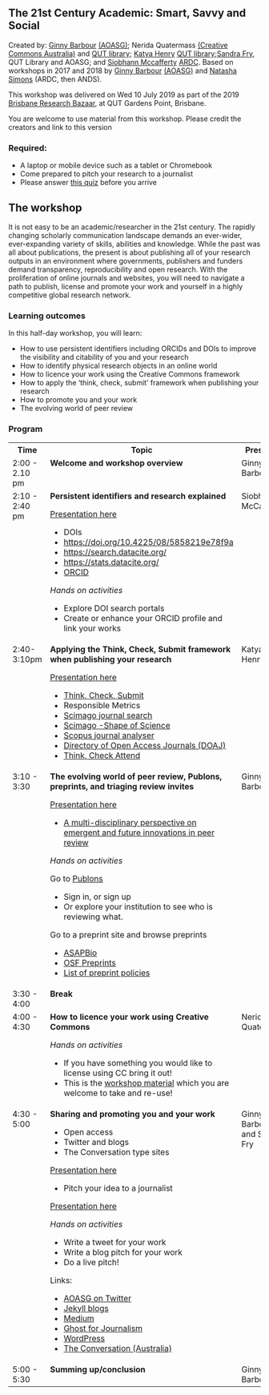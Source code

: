 ## The 21st Century Academic: Smart, Savvy and Social
Created by: [Ginny Barbour](https://twitter.com/ginnybarbour) [(AOASG)](https://twitter.com/openaccess_anz); Nerida Quatermass [(Creative Commons Australia)](http://creativecommons.org.au/) and [QUT library](https://www.library.qut.edu.au/); [Katya Henry](https://twitter.com/katyahenry) [QUT library](https://www.library.qut.edu.au/);[Sandra Fry](https://twitter.com/fryzy68), QUT Library and AOASG; and [Siobhann Mccafferty](https://twitter.com/SMcCupOfTea) [ARDC](https://ardc.edu.au/). Based on workshops in 2017 and 2018 by [Ginny Barbour](https://twitter.com/ginnybarbour) [(AOASG)](https://twitter.com/openaccess_anz) and [Natasha Simons](https://twitter.com/n_simons) (ARDC, then ANDS).
 
This workshop was delivered on Wed 10 July 2019 as part of the 2019 [Brisbane Research Bazaar](https://resbaz.github.io/resbaz2019/brisbane/), at QUT Gardens Point, Brisbane.

You are welcome to use material from this workshop. Please credit the creators and link to this version
 
### Required:

- A laptop or mobile device such as a tablet or Chromebook
- Come prepared to pitch your research to a journalist
- Please answer [this quiz](https://forms.gle/1gQaAf1893FyoBv9A) before you arrive
 
## The workshop

It is not easy to be an academic/researcher in the 21st century. The rapidly changing scholarly communication landscape demands an ever-wider, ever-expanding variety of skills,
abilities and knowledge. While the past was all about publications, the present is about publishing all of your research outputs in an environment where governments, publishers and
funders demand transparency, reproducibility and open research. With the proliferation of online journals and websites, you will need to navigate a path to publish, license and promote your
work and yourself in a highly competitive global research network.
 
### Learning outcomes

In this half-day workshop, you will learn:
 
- How to use persistent identifiers including ORCIDs and DOIs to improve the visibility and citability of you and your research
- How to identify physical research objects in an online world
- How to licence your work using the Creative Commons framework
- How to apply the ‘think, check, submit’ framework when publishing your research
- How to promote you and your work
- The evolving world of peer review 

 
### Program
 
<table>
 
<tr>
  <th>Time</th>
  <th>Topic</th>
  <th>Presenter</th>
</tr>  
 <tr> 
 </tr>
<tr> 
  <td valign="top">2:00 - 2.10 pm</td>
  <td valign="top"><strong>Welcome and workshop overview</strong></td>
  <td valign="top">Ginny Barbour</td>
</tr>  
 <tr> 
 </tr>
<tr> 
  <td valign="top">2:10 - 2:40 pm</td>
  <td valign="top"><strong>Persistent identifiers and research explained</strong>
   
   [Presentation here](https://github.com/VBOz/21CARsss2019/blob/master/ResBaz%202019%20PIDs%20.pptx)
  
- DOIs
- https://doi.org/10.4225/08/5858219e78f9a
- https://search.datacite.org/
- https://stats.datacite.org/
- [ORCID](https://orcid.org/)
 
<em>Hands on activities</em>

- Explore DOI search portals
- Create or enhance your ORCID profile and link your works

<td valign="top">Siobhan McCafferty</td>
</tr> 
<tr> 
 </tr>
<tr>
<td valign="top">2:40-3:10pm </td>
<td valign="top"><strong>Applying the Think, Check, Submit framework when publishing your research</strong> 
 
 [Presentation here](https://github.com/VBOz/21CARsss2019/blob/master/PRE_21stCAcademic_KatyaHenry_20190710.pdf)

- [Think, Check, Submit](http://thinkchecksubmit.org/) 
- Responsible Metrics
- [Scimago journal search](http://www.scimagojr.com/)
- [Scimago -Shape of Science](http://www.scimagojr.com/shapeofscience/)
- [Scopus journal analyser](https://www.scopus.com/source/eval.uri)
- [Directory of Open Access Journals (DOAJ)](https://doaj.org/)
- [Think, Check Attend](https://thinkcheckattend.org)</td>
  <td valign="top">Katya Henry</td>
  </tr> 
  
 <tr> 
 </tr>
<tr>
<td valign="top">3:10 - 3:30</td>
<td valign="top"><strong>The evolving world of peer review, Publons, preprints, and triaging review invites</strong>
 
 [Presentation here](https://github.com/VBOz/21CARsss2019/blob/master/Barbour_ResBazBris%20Evolving%20Peer%20review_2019.pptx)

- [A multi-disciplinary perspective on emergent and future innovations in peer review](https://f1000research.com/articles/6-1151/v3)
 
 <em>Hands on activities</em>
 
Go to [Publons](https://publons.com/) 
- Sign in, or sign up
- Or explore your institution to see who is reviewing what.

Go to a preprint site and browse preprints
- [ASAPBio](http://asapbio.org/) 
- [OSF Preprints](https://osf.io/preprints)
- [List of preprint policies](https://transpose-publishing.github.io)
<td valign="top">Ginny Barbour</td> 
 </tr>  
 <tr> 
 </tr>
<tr> 
  <td valign="top">3:30 - 4:00</td>
  <td valign="top"><strong>Break<strong></td>
  <td valign="top"></td>
  </tr>  
 <tr> 
 </tr>
<tr> 
  <td valign="top">4:00 - 4:30</td>
  <td valign="top"><strong>How to licence your work using Creative Commons</strong>
  
<em>Hands on activities</em>

- If you have something you would like to license using CC bring it out!
- This is the [workshop material](https://drive.google.com/file/d/1Me4ciruL8VBrSUPGy54HFMpYERWdzhav/view?usp=sharing) which you are welcome to take and re-use!</td>
   <td valign="top">Nerida Quatermass</td>
  </tr>  
 <tr> 
 </tr>
<tr> 
  <td valign="top">4:30 - 5:00</td>
  <td valign="top"><strong>Sharing and promoting you and your work</strong>
  
- Open access
- Twitter and blogs 
- The Conversation type sites

[Presentation here](https://github.com/VBOz/21CARsss2019/blob/master/Barbour_ResBazBris%20Sharing%20and%20Promoting_2019.pptx)

- Pitch your idea to a journalist

[Presentation here](https://github.com/VBOz/21CARsss2019/blob/master/SandraFry-Smartsavvysocial%202019.pptx)

<em>Hands on activities</em>
- Write a tweet for your work
- Write a blog pitch for your work
- Do a live pitch!

Links:
- [AOASG on Twitter](twitter.com/openaccess_anz)
- [Jekyll blogs](https://jekyllrb.com/)
- [Medium](https://medium.com)
- [Ghost for Journalism](https://blog.ghost.org/)
- [WordPress](https://wordpress.com/)
- [The Conversation (Australia)](https://theconversation.com/au) </td>
  <td valign="top">Ginny Barbour and Sandra Fry</td>
 </tr>  
 <tr> 
 </tr>
<tr> 
    <td valign="top">5:00 - 5:30</td>
    <td valign="top"><strong>Summing up/conclusion</strong></td>
  <td valign="top">Ginny Barbour </td>
 </tr>  
   
</table>
